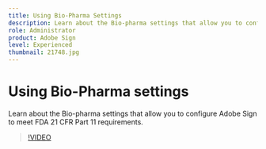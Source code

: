 ```yaml
---
title: Using Bio-Pharma Settings
description: Learn about the Bio-pharma settings that allow you to configure Adobe Sign to meet FDA 21 CFR Part 11 requirements
role: Administrator
product: Adobe Sign
level: Experienced
thumbnail: 21748.jpg
---
```


# Using Bio-Pharma settings

Learn about the Bio-pharma settings that allow you to configure Adobe Sign to meet FDA 21 CFR Part 11 requirements.

>[!VIDEO](https://video.tv.adobe.com/v/21748?hidetitle=true)